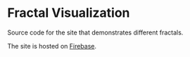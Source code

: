 # Fractal Visualization

Source code for the site that demonstrates different fractals.

The site is hosted on [Firebase](https://fractal-visualization.web.app/).

